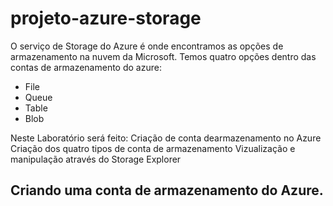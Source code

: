 # projeto-azure-storage

O serviço de Storage do Azure é onde encontramos as opções de armazenamento na nuvem da Microsoft.
Temos quatro opções dentro das contas de armazenamento do azure:
* File
* Queue
* Table
* Blob

Neste Laboratório será feito:
Criação de conta dearmazenamento no Azure
Criação dos quatro tipos de conta de armazenamento
Vizualização e manipulação através do Storage Explorer

## Criando uma conta de armazenamento do Azure.
